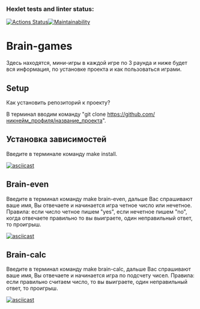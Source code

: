 ### Hexlet tests and linter status:
[![Actions Status](https://github.com/G-Man666/php-project-48/actions/workflows/hexlet-check.yml/badge.svg)](https://github.com/G-Man666/php-project-48/actions)[![Maintainability](https://api.codeclimate.com/v1/badges/9b0970d42f7986ce0445/maintainability)](https://codeclimate.com/github/G-Man666/php-project-45/maintainability)

# Brain-games
Здесь находятся, мини-игры в каждой игре по 3 раунда и ниже будет вся информация, по установке проекта и как пользоваться играми.

## Setup
Как установить репозиторий к проекту?

В терминал вводим команду "git clone https://github.com/никнейм_профиля/название_проекта".

## Установка зависимостей 
Введите в терминале команду make install.

[![asciicast](https://asciinema.org/a/CeuOTCB034XxpALsJvvE3w7yh.svg)](https://asciinema.org/a/CeuOTCB034XxpALsJvvE3w7yh)

## Brain-even
Введите в терминал команду make brain-even, дальше Вас спрашивают ваше имя, Вы отвечаете и начинается игра четное число или нечетное.
Правила: если число четное пишем "yes", если нечетное пишем "no", когда отвечаете правильно то вы выиграете, один неправильный ответ, то проигрыш.

[![asciicast](https://asciinema.org/a/Okd4jlxI7eAqeKKdKiVNIfe6M.svg)](https://asciinema.org/a/Okd4jlxI7eAqeKKdKiVNIfe6M)

##  Brain-calc
Введите в терминал команду make brain-calc, дальше Вас спрашивают ваше имя, Вы отвечаете и начинается игра по подсчету чисел.
Правила: если правильно считаем число, то вы выиграете, один неправильный ответ, то проигрыш.

 [![asciicast]( https://asciinema.org/a/a4lZ1b4UKB1zZ7zijd5rhAxAn.svg)]( https://asciinema.org/a/a4lZ1b4UKB1zZ7zijd5rhAxAn)



